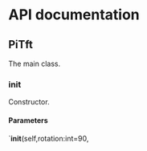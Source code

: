 
# API documentation
## PiTft
The main class.
### __init__
Constructor.
#### Parameters
`__init__(self,rotation:int=90,
